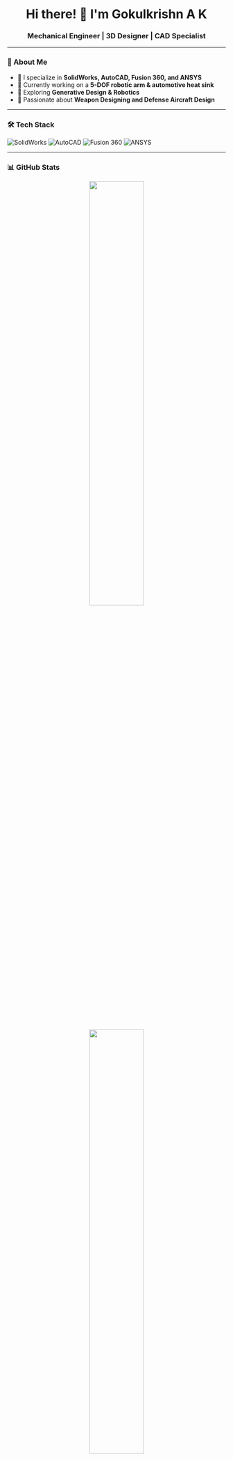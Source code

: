<h1 align="center">Hi there! 👋 I'm Gokulkrishn A K</h1>
<h3 align="center">Mechanical Engineer | 3D Designer | CAD Specialist</h3>

---

### 🚀 About Me
- 🔧 I specialize in **SolidWorks, AutoCAD, Fusion 360, and ANSYS**  
- 🤖 Currently working on a **5-DOF robotic arm & automotive heat sink**  
- 🚀 Exploring **Generative Design & Robotics**  
- 🎯 Passionate about **Weapon Designing and Defense Aircraft Design**  

---

### 🛠️ Tech Stack
![SolidWorks](https://img.shields.io/badge/SolidWorks-ED2224?style=for-the-badge&logo=solidworks&logoColor=white)
![AutoCAD](https://img.shields.io/badge/AutoCAD-AA0000?style=for-the-badge&logo=autodesk&logoColor=white)
![Fusion 360](https://img.shields.io/badge/Fusion%20360-FAA21B?style=for-the-badge&logo=autodesk&logoColor=white)
![ANSYS](https://img.shields.io/badge/ANSYS-FF9900?style=for-the-badge&logo=ansys&logoColor=black)

---

### 📊 GitHub Stats  
<p align="center">
  <img src="https://github-readme-stats.vercel.app/api?username=YourGitHubUsername&show_icons=true&theme=radical" width="50%"/>
  <img src="https://github-readme-streak-stats.herokuapp.com/?user=YourGitHubUsername&theme=radical" width="50%"/>
</p>

---

### 🌐 Connect with Me
- 💬 Ask me about **Fusion 360, AutoCAD, ANSYS, and SolidWorks**  
- 📫 Reach me at: **gokulkrishnaak1262@gmail.com**  
- 🔗 [LinkedIn Profile](https://www.linkedin.com/in/gokulkrishna-a-k-8a46a8215/)  
- 📝 [Portfolio Website](https://drive.google.com/file/d/1amLitayhLMKVQgFSt0kjk8NkgD7yCgf3/view?usp=drive_link) 

---

🔥 **"Engineering is not just about building things, it's about solving problems creatively!"**  
⭐️ Don't forget to **star** my repositories if you like my work!



-->
